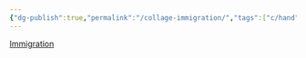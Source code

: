 ```yaml
---
{"dg-publish":true,"permalink":"/collage-immigration/","tags":["c/hand","c/beje","c/asl","c/uncollage","c/yellow"],"created":"2024-01-01T15:34:09.067-05:00","updated":"2024-01-01T17:18:04.638-05:00"}
---
```



[Immigration](https://www.instagram.com/p/BwGWRGAjhzS/)